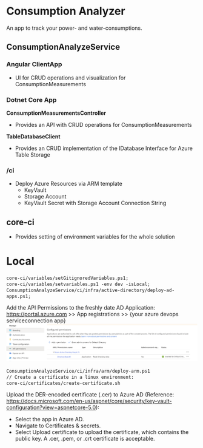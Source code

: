 # Consumption Analyzer
An app to track your power- and water-consumptions.

## ConsumptionAnalyzeService

### Angular ClientApp
- UI for CRUD operations and visualization for ConsumptionMeasurements

### Dotnet Core App

**ConsumptionMeasurementsController**
- Provides an API with CRUD operations for ConsumptionMeasurements

**TableDatabaseClient**
- Provides an CRUD implementation of the IDatabase Interface for Azure Table Storage


### /ci
- Deploy Azure Resources via ARM template
  - KeyVault
  - Storage Account
  - KeyVault Secret with Storage Account Connection String

## core-ci
- Provides setting of environment variables for the whole solution

# Local
```
core-ci/variables/setGitignoredVariables.ps1;
core-ci/variables/setvariables.ps1 -env dev -isLocal;
ConsumptionAnalyzeService/ci/infra/active-directory/deploy-ad-apps.ps1;
```

Add the API Permissions to the freshly date AD Application:
https://portal.azure.com >> App registrations >> {your azure devops serviceconnection app}
![Alt text](docu/AppPermissionsServicePrincipal.PNG?raw=true "AppPermissionsServicePrincipal")

```
ConsumptionAnalyzeService/ci/infra/arm/deploy-arm.ps1
// Create a certificate in a linux environment:
core-ci/certificates/create-certificate.sh

```
Upload the DER-encoded certificate (.cer) to Azure AD (Reference: https://docs.microsoft.com/en-us/aspnet/core/security/key-vault-configuration?view=aspnetcore-5.0):
- Select the app in Azure AD.
- Navigate to Certificates & secrets.
- Select Upload certificate to upload the certificate, which contains the public key. A .cer, .pem, or .crt certificate is acceptable.